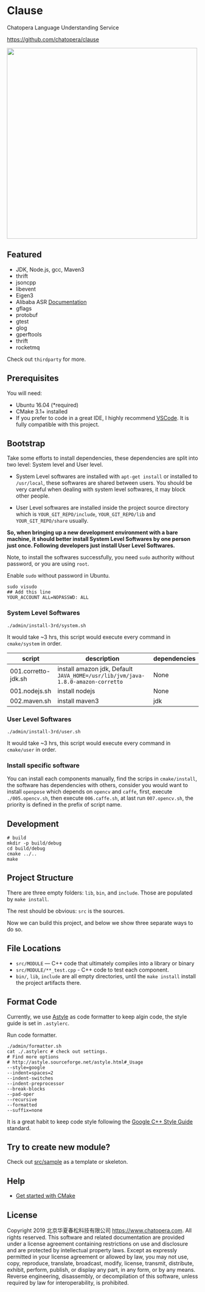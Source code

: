 # Clause

Chatopera Language Understanding Service

https://github.com/chatopera/clause

<img src="https://user-images.githubusercontent.com/3538629/63484912-ecb5ed00-c4d3-11e9-8a66-7bc32fee6fe7.png" width="500">

## Featured

- JDK, Node.js, gcc, Maven3
- thrift
- jsoncpp
- libevent
- Eigen3
- Alibaba ASR [Documentation](https://help.aliyun.com/document_detail/84569.html?spm=a2c4g.11186623.6.576.37c24efed2clkq)
- gflags
- protobuf
- gtest
- glog
- gperftools
- thrift
- rocketmq

Check out `thirdparty` for more.

## Prerequisites

You will need:

- Ubuntu 16.04 (\*required)
- CMake 3.1+ installed
- If you prefer to code in a great IDE, I highly recommend [VSCode](https://code.visualstudio.com/). It is fully compatible with this project.

## Bootstrap

Take some efforts to install dependencies, these dependencies are split into two level: System level and User level.

- System Level softwares are installed with `apt-get install` or installed to `/usr/local`, these softwares are shared between users. You should be very careful when dealing with system level softwares, it may block other people.

- User Level softwares are installed inside the project source directory which is `YOUR_GIT_REPO/include`, `YOUR_GIT_REPO/lib` and `YOUR_GIT_REPO/share` usually.

**So, when bringing up a new development environment with a bare machine, it should better install System Level Softwares by one person just once. Following developers just install User Level Softwares.**

Note, to install the softwares successfully, you need `sudo` authority without password, or you are using `root`.

Enable `sudo` without password in Ubuntu.

```
sudo visudo
## Add this line
YOUR_ACCOUNT ALL=NOPASSWD: ALL
```

### System Level Softwares

```
./admin/install-3rd/system.sh
```

It would take ~3 hrs, this script would execute every command in `cmake/system` in order.

| script              | description                                                                     | dependencies |
| ------------------- | ------------------------------------------------------------------------------- | ------------ |
| 001.corretto-jdk.sh | install amazon jdk, Default `JAVA_HOME=/usr/lib/jvm/java-1.8.0-amazon-corretto` | None         |
| 001.nodejs.sh       | install nodejs                                                                  | None         |
| 002.maven.sh        | install maven3                                                                  | jdk          |

### User Level Softwares

```
./admin/install-3rd/user.sh
```

It would take ~3 hrs, this script would execute every command in `cmake/user` in order.

### Install specific software

You can install each components manually, find the scrips in `cmake/install`, the software has dependencies with others, consider you would want to install `openpose` which depends on `opencv` and `caffe`, first, execute `./005.opencv.sh`, then execute `006.caffe.sh`, at last run `007.opencv.sh`, the priority is defined in the prefix of script name.

## Development

```
# build
mkdir -p build/debug
cd build/debug
cmake ../..
make
```

## Project Structure

There are three empty folders: `lib`, `bin`, and `include`. Those are populated by `make install`.

The rest should be obvious: `src` is the sources.

Now we can build this project, and below we show three separate ways to do so.

## File Locations

- `src/MODULE` — C++ code that ultimately compiles into a library or binary
- `src/MODULE/**_test.cpp` - C++ code to test each component.
- `bin/`, `lib`, `include` are all empty directories, until the `make install` install the project artifacts there.

## Format Code

Currently, we use [Astyle](http://astyle.sourceforge.net/astyle.html) as code formatter to keep algin code, the style guide is set in `.astylerc`.

Run code formatter.

```
./admin/formatter.sh
cat ./.astylerc # check out settings.
# Find more options
# http://astyle.sourceforge.net/astyle.html#_Usage
--style=google
--indent=spaces=2
--indent-switches
--indent-preprocessor
--break-blocks
--pad-oper
--recursive
--formatted
--suffix=none
```

It is a great habit to keep code style following the [Google C++ Style Guide](https://google.github.io/styleguide/cppguide.html) standard.

## Try to create new module?

Check out [src/sample](src/sample) as a template or skeleton.

## Help

- [Get started with CMake](https://github.com/chatopera/cmake-get-started)

## License

Copyright 2019 北京华夏春松科技有限公司 <https://www.chatopera.com>. All rights reserved.
This software and related documentation are provided under a license agreement containing
restrictions on use and disclosure and are protected by intellectual property laws.
Except as expressly permitted in your license agreement or allowed by law, you may not use,
copy, reproduce, translate, broadcast, modify, license, transmit, distribute, exhibit, perform,
publish, or display any part, in any form, or by any means. Reverse engineering, disassembly,
or decompilation of this software, unless required by law for interoperability, is prohibited.
